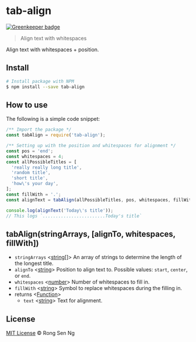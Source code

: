 # tab-align

[![Greenkeeper badge](https://badges.greenkeeper.io/motss/tab-align.svg)](https://greenkeeper.io/)

> Align text with whitespaces

Align text with whitespaces + position.

## Install

```bash
# Install package with NPM
$ npm install --save tab-align
```

## How to use

The following is a simple code snippet:

```js
/** Import the package */
const tabAlign = require('tab-align');

/** Setting up with the position and whitespaces for alignment */
const pos = 'end';
const whitespaces = 4;
const allPossibleTitles = [
  'really really long title',
  'random title',
  'short title',
  'how\'s your day',
];
const fillWith = '.';
const alignText = tabAlign(allPossibleTitles, pos, whitespaces, fillWith);

console.log(alignText('Today\'s title'));
// This logs `........................Today's title`
```

## tabAlign(stringArrays, [alignTo, whitespaces, fillWith])

- `stringArrays` <[string][string-mdn-url][]> An array of strings to determine the length of the longest title.
- `alignTo` <[string][string-mdn-url]> Position to align text to. Possible values: `start`, `center`, or `end`.
- `whitespaces` <[number][number-mdn-url]> Number of whitespaces to fill in.
- `fillWith` <[string][string-mdn-url]> Symbol to replace whitespaces during the filling in.
- returns <[Function][function-mdn-url]>
  - `text` <[string][string-mdn-url]> Text for alignment.

## License

[MIT License][mit-license-url] © Rong Sen Ng

[mit-license-url]: http://motss.mit-license.org/

[string-mdn-url]: https://developer.mozilla.org/en-US/docs/Web/JavaScript/Reference/Global_Objects/String
[number-mdn-url]: https://developer.mozilla.org/en-US/docs/Web/JavaScript/Reference/Global_Objects/Number
[function-mdn-url]: https://developer.mozilla.org/en-US/docs/Web/JavaScript/Reference/Global_Objects/Function
